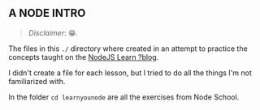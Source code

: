 ## A NODE INTRO

> _Disclaimer_: 😁.

The files in this `./` directory where created in an attempt to practice the concepts taught on the [NodeJS Learn ?blog](https://nodejs.dev/learn).

I didn't create a file for each lesson, but I tried to do all the things I'm not familiarized with.

In the folder `cd learnyounode` are all the exercises from Node School.
